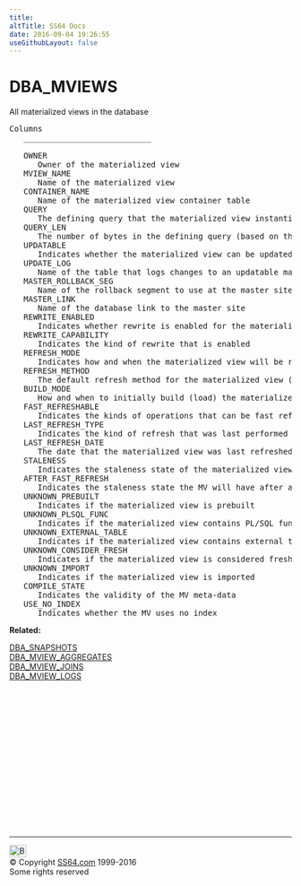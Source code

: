 ```yaml
---
title:
altTitle: SS64 Docs
date: 2016-09-04 19:26:55
useGithubLayout: false
---
```

<!-- #BeginLibraryItem "/Library/head_orad.lbi" --><!-- #EndLibraryItem --><h1>DBA_MVIEWS </h1><p> All materialized views in the database </p> 
 
<pre>Columns
   ___________________________
 
   OWNER
      Owner of the materialized view
   MVIEW_NAME
      Name of the materialized view
   CONTAINER_NAME
      Name of the materialized view container table
   QUERY
      The defining query that the materialized view instantiates
   QUERY_LEN
      The number of bytes in the defining query (based on the server character set
   UPDATABLE
      Indicates whether the materialized view can be updated
   UPDATE_LOG
      Name of the table that logs changes to an updatable materialized view
   MASTER_ROLLBACK_SEG
      Name of the rollback segment to use at the master site
   MASTER_LINK
      Name of the database link to the master site
   REWRITE_ENABLED
      Indicates whether rewrite is enabled for the materialized view
   REWRITE_CAPABILITY
      Indicates the kind of rewrite that is enabled
   REFRESH_MODE
      Indicates how and when the materialized view will be refreshed
   REFRESH_METHOD
      The default refresh method for the materialized view (complete,fast,...)
   BUILD_MODE
      How and when to initially build (load) the materialized view container
   FAST_REFRESHABLE
      Indicates the kinds of operations that can be fast refreshed for the MV
   LAST_REFRESH_TYPE
      Indicates the kind of refresh that was last performed on the MV
   LAST_REFRESH_DATE
      The date that the materialized view was last refreshed
   STALENESS
      Indicates the staleness state of the materialized view (fresh,stale,...)
   AFTER_FAST_REFRESH
      Indicates the staleness state the MV will have after a fast refresh is done
   UNKNOWN_PREBUILT
      Indicates if the materialized view is prebuilt
   UNKNOWN_PLSQL_FUNC
      Indicates if the materialized view contains PL/SQL function
   UNKNOWN_EXTERNAL_TABLE
      Indicates if the materialized view contains external tables
   UNKNOWN_CONSIDER_FRESH
      Indicates if the materialized view is considered fresh
   UNKNOWN_IMPORT
      Indicates if the materialized view is imported
   COMPILE_STATE
      Indicates the validity of the MV meta-data
   USE_NO_INDEX
      Indicates whether the MV uses no index</pre>
<p><b>Related:</b></p>
<p><a href="DBA_SNAPSHOTS.html">DBA_SNAPSHOTS</a><br>
<a href="DBA_MVIEW_AGGREGATES.html">DBA_MVIEW_AGGREGATES</a><br>
<a href="DBA_MVIEW_JOINS.html">DBA_MVIEW_JOINS</a><br>
<a href="DBA_MVIEW_LOGS.html">DBA_MVIEW_LOGS</a></p><!-- #BeginLibraryItem "/Library/foot_orad.lbi" --><p>
<!-- oracle-footer -->
<ins class="adsbygoogle" style="display:inline-block;width:300px;height:250px" data-ad-client="ca-pub-6140977852749469" data-ad-slot="4275490898"></ins>
<script>
(adsbygoogle = window.adsbygoogle || []).push({});
</script></p>
<hr>
<div id="bl" class="footer"><a href="DBA_MVIEWS.html#"><img src="../images/top.png" width="30" height="22" alt="Back to the Top"></a></div>
<div id="br" class="footer, tagline">© Copyright <a href="http://ss64.com/">SS64.com</a> 1999-2016<br>
Some rights reserved</div>
<!-- #EndLibraryItem -->

